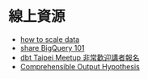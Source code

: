 # 線上資源

- [how to scale data](https://www.youtube.com/watch?v=iBNSEbKnFBI&t=7275s)
- [share BigQuery 101](https://gdg.community.dev/events/details/google-gdg-cloud-taipei-presents-gdg-cloud-taipei-x-dbt-taipei-bigquery-101-dbt-intro/)
- [dbt Taipei Meetup 非常歡迎講者報名](https://www.notion.so/ijac/c9c1a97c9fcb4553a533183dc62c106a?v=38977028d95a481fb675fbb1fc910c2a)
- [Comprehensible Output Hypothesis](https://en.wikipedia.org/wiki/Comprehensible_output)